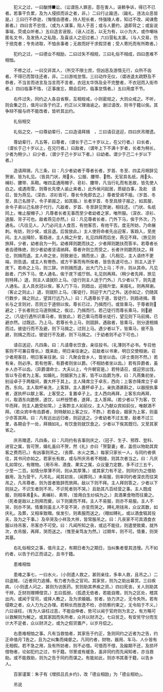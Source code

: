 <!-- { "loadSidebar": true } -->
　　犯义之过，一曰酗博■讼，（讼谓告人罪恶，意在害人，诬赖争诉，得已不已者。若事干负累，及为人侵损而诉之者，非。）二曰行止踰违，（踰礼、违法众恶皆是。）三曰行不恭逊，（悔慢齿德者，持人短长者，恃强陵人者，知过不改、闻谏愈甚者。）四曰言不忠信，（或为人谋事，陷人于恶；或与人要约，退即背之；或妄说事端，荧或众听者。）五曰造言诬毁，（诬人过恶，以无为有，以小为大，或作嘲咏匿名文书，及发扬人之私隐，及喜谈人之旧过者。）六曰营私太甚。（与人交易，伤于掊克者；专务进取，不恤余事者；无故而好干求假贷者；受人寄托而有所欺者。）

　　犯约之过，一曰德业不相励，二曰过失不相规，三曰礼俗不相成，四曰患难不相恤。

　　不修之过，一曰交非其人，（所交不限士庶，但凶恶及游惰无行，众所不齿者。不得已而暂往还者，非。二曰游戏怠惰，三曰动作无仪，（谓进退太疏野及不恭者，不当言而进言及当言而不言者，衣冠太华饰及全不完整者，不衣冠而入街市者。）四曰临事不恪，（正事废忘，期会后时，临事怠惰者。）五曰用度不节。

　　右件过失，同约之人各自省察，互相规戒，小则密规之，大则众戒之。不听，则会集之日，值月以告于约正，约正以义理诲谕之。谢过请改，则书于籍以俟。其争辩不服与终不能改者，皆听其出约。

　　礼俗相交

　　礼俗之交，一曰尊幼辈行，二曰造请拜揖　，三曰请召送迎，四曰庆吊赠遗。

　　尊幼辈行，凡五等，曰尊者，（谓长于己二十岁以上，在父行者。）曰长者，（谓长于己十岁以上，在兄行者。）曰敌者，（谓年上下不满十岁者，长者为稍长，少者为稍少。）曰少者，（谓少于己十岁以下者。）曰幼者。谓少于己二十岁以下者。）

　　造请拜揖，凡三条，曰：凡少者幼者于尊者长者，岁首、冬至、四孟月朔辞见贺谢，皆为礼见。（皆具门状，用头、公服、腰带、笏。无官具名纸，用头、襕衫、腰带、系鞋。唯四孟通用帽子、皂衫、腰带，凡当行礼而有恙故，皆先使人白之。或遇雨雪，则尊长先使人谕止来者。）此外侯问起居，质疑白事，及赴　请召，皆为燕见。（深衣、凉衫皆可，尊长令免即去之。）尊者受谒不报。（岁首、冬至，具己名牓子，令子弟报之，如其服。）长者岁首、冬至具牓子报之，如其服，余令子弟以己名牓子代行。凡敌者，岁首、冬至辞见贺谢，相往还。（门状、名纸　同上，唯止服帽子。）凡尊者长者无事而至少者幼者之家，唯所服。（深衣、凉衫、道服、背子可也。敌者燕见亦然。）曰：凡见尊者长者，门外下马，俟于外次，乃通名。（凡往见人，入门必问主人食否，有他客否，有他干否。度无所妨，乃命展刺。有妨，则少侯，或且退。后皆放此。）主人使将命者先出迎客，客趋入，至庑间。主人出降阶，客趋进，主人揖之升堂，礼见四拜而后坐，燕见不拜。（旅见则旅拜，少者，幼者自为一列。幼者拜则跪而扶之，少者拜则跪扶而答半。若尊者长者齿德殊绝，则少者幼者坚请纳拜。尊者许则立而受之，长者许则跪而扶之。拜讫，则揖而退。主人命之坐，则致谢讫，揖而坐。）退，（凡相见，主人语终不更端，则告退。或主人有倦色，或方干事而有所俟者，皆告告退可也。）则主人送于庑下。若命之上马，则三辞。许则揖而退，出大门乃上马；不许，则从其命。凡见敌者，门外下马，使人通名，俟于庑下或厅侧。礼见则再拜。（稍少者先拜，旅见则特拜。）退，则主人请就阶上马。（徒行则主人送于门外。）凡少者以下，则先遣人通名。主人具衣冠以俟，客入门下马，则趋出，迎揖升堂。来报礼，则再拜谢。（客止之则止。）退，则就阶上马。（客徒行，则迎于大门之外。送亦如之，仍随其行数步，揖之则止，望其行远乃入。）曰：凡遇尊长于道，皆徒行，则趋进揖。尊长与之言则对，否则立于道侧以俟。尊长已过，乃揖而行。或皆乘马，于尊者则避之；于长者则立马道侧揖之，俟过，乃揖而行。若己徒行而尊长乘马，则避之。（凡徒行遇所识乘马者，皆放此。）若己乘马而尊长徒行，望见则下马前揖，已避亦然。过既远，乃上马。若尊长令上马，则固辞。遇敌者，皆乘马，则分道相揖而过。彼徒行而不及避，则下马揖之，过则上马。遇少者以下，皆乘马，彼不及避，则揖之而过。彼徒行不及避，则下马揖之。（于幼者则不必下可也。）

　　请召送迎，凡四条，曰：凡请尊长饮食，亲往投书。（礼薄则不必书。专召他客则不可兼召尊长。）既来赴，明日亲往谢之。召敌者以书柬，明日交使相谢。召少者用客目，明日客亲往谢。曰：凡聚会皆乡人，皆坐以齿。（非士类则不然。）若有亲，则必序。若有他客，有爵者则坐以爵。（不相妨者坐以齿。）若有异爵者，虽乡人亦不以齿。（异爵谓命士、大夫以上，今升朝官是。）若特请召，或迎劳出饯，皆以专召者为上客。如婚礼，则姻家为上客，皆不以齿爵为序。曰：凡燕集初坐，别设卓子于两楹间，置大杯于其上。主人降席立于卓东，西向；上客亦降席立于卓西，东向。主人取杯亲洗，上客辞。主人置杯卓子上。亲执酒甚斟之，以器授执事者，遂执杯以献上客。上客受之，复置卓子上。主人西向再拜，上客东向再拜，兴，取酒东向跪祭，遂饮，以杯授赞者，遂拜，主人答拜。（若少者以下为客，饮毕而拜，则主人跪受如常。）上客酢主人如前仪，主人乃献众宾如前仪，唯献酒不拜。（若众宾中有齿爵者，则特献如上客之仪，不酢。）若昏会，姻家为上客，则虽少亦答其拜。曰：凡有远出远归者，则迎送之。少者幼者不过五里，敌者不过三里，各期会于一处，拜揖如礼，有饮食则就饮食之。少者以下俟其既归，又至其家省之。

　　庆吊赠遗，凡四条，曰：凡同约有吉事则庆之，（冠子、生子、预荐、登科、进官之属，皆可贺，婚礼虽曰不贺，然《礼》亦曰「贺娶妻」者，盖但以物助其宾客之费而已。）有凶事则吊之。（丧葬、水火之类。）每家只家长一人，与同约者俱往，其书问亦如之。若家长有故，或与所庆吊者不相接，则其次者当之。曰：凡庆礼如常仪，有赠物。（用币帛、酒食、果实之属，众议量力定数，多不过三五千，少至一二百。如情分厚薄不同，则从其厚薄。）或其家力有不足，则同约为之借助器用，及为营干。凡吊礼，闻其初丧，（闻葬同。）未易服，则率同约者深衣而往哭吊之，凡吊尊者，则为首者致辞而旅拜。敌以下则不拜。主人拜则答之，少者以下则扶之。不识生者则不吊，不识死者则不哭。）且助其凡百经营之事。主人既成服，则相率素头。素襕衫、素带，（皆用白生纱绢为之。）具酒果食物而往奠之。（死者是敌以上则拜而奠，以下则奠而不拜。主人不易服，则亦不易服。主人不哭，则亦不哭。情重则虽主人不变不哭，亦变而哭之。赙礼用钱帛，众议其数，如庆礼。及葬，又相率致赗。俟发引，则素服而送之。（赗如赙礼，或以酒食犒其役夫，及为之干事。）及卒哭及小祥及大祥，皆常服吊之。曰：凡丧家不可具酒食衣服以待吊客，吊客亦不可受。曰：凡闻所知之丧，或远不能往，则遣使致奠，就外次，衣吊服，再拜，哭而送之。（惟至亲笃友为然。）过期年，则不可。情重，则哭其墓。

　　右礼俗相交之事，值月主之，有期日者为之期日，当纠集者督其违慢。凡不如约者，以告于约正而诘之，且书于籍。

　　患难相恤

　　患难之事七，一曰水火，（小则遣人救之，甚则亲往，多率人救，且吊之。）二曰盗贼，（近者同力追捕，有力者为告之官司。其家贫，则为之助出募赏。三曰疾病，（小则遣人问之，甚则为访医药。贫则助其养疾之资。）四曰死丧，关人则助其干辨，乏财则赠赙借贷。）五曰孤弱，（孤遗无依者，若能自赡，则为之区处，稽其出内，或闻于官司，或择人教之，及为求婚姻。贫者，协力济之，无令失所。若有侵欺之者，众人力为之办理。若稍长而放逸不检，亦防察约束之，无令陷于不义。）六曰诬枉，（有为人诬枉过恶，不能自伸者，势可以闻于官府则为言之，有方略可以救解则为解之。或其家因而失所者，众共以财济之。七曰贫乏。有安贫守分而生计大不足者，众以财济之，或为之假贷置产，以岁月偿之。

　　右患难相恤之事。凡有当救恤者，其家告于约正，急则同约之近者为之告，约正命值月告之，且为之纠集而绳督之。凡同约者，财物，器用、车马、人仆皆有无相假。若不急之用，及有所妨者，则不必借。可借而不借，及踰期不还，及损坏借物者，论如犯约之过，书于籍。邻里或有缓急，虽非同约而先闻知者，亦当救助。或不能救助，则为之告于同约而谋之。有能如此，则亦书其善于籍，以告乡人。

　　百家谨案：朱子有《增损吕氏乡约》，改「德业相励」为「德业相劝」。

　　吊说

